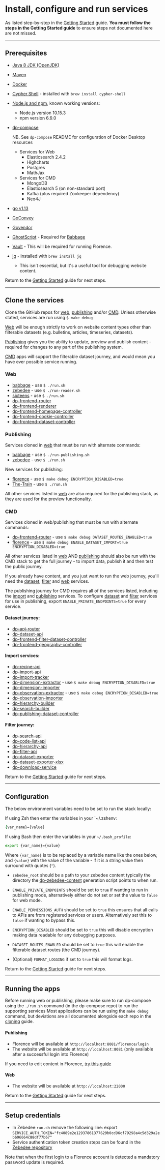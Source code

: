 Install, configure and run services
===============
As listed step-by-step in the [Getting Started](https://github.com/ONSdigital/dp/blob/master/guides/GETTING_STARTED.md) guide. **You must follow the steps in the Getting Started guide** to ensure steps not documented here are not missed.

--------------

## Prerequisites

* [Java 8 JDK (OpenJDK)](https://openjdk.java.net/install/)
* [Maven](https://maven.apache.org/)
* [Docker](https://www.docker.com/get-started)
* [Cypher Shell](https://neo4j.com/docs/operations-manual/current/tools/cypher-shell/) - installed with `brew install cypher-shell`
* [Node.js and npm](https://nodejs.org/en/), known working versions:
  - Node.js version 10.15.3
  - npm version 6.9.0
* [dp-compose](https://github.com/ONSdigital/dp-compose)

  NB. See `dp-compose` README for configuration of Docker Desktop resources

  - Services for Web
    - Elasticsearch 2.4.2
    - Highcharts
    - Postgres
    - MathJax 
  - Services for CMD
    - MongoDB
    - Elasticsearch 5 (on non-standard port)
    - Kafka (plus required Zookeeper dependency)
    - Neo4J
* [go v1.13](https://golang.org/doc/install)
* [GoConvey](https://github.com/smartystreets/goconvey#installation)
* [Govendor](https://github.com/kardianos/govendor)
* [GhostScript](https://www.ghostscript.com/download.html) - Required for [Babbage](https://github.com/onsdigital/babbage)
* [Vault](https://www.vaultproject.io/intro/getting-started/install.html) - This will be required for running Florence.

* [jq](https://stedolan.github.io/jq/) - installed with `brew install jq`
  - This isn't essential, but it's a useful tool for debugging website content.

Return to the [Getting Started](https://github.com/ONSdigital/dp/blob/master/guides/GETTING_STARTED.md) guide for next steps.

--------------

## Clone the services

Clone the GitHub repos for [web](#web), [publishing](#publishing) and/or [CMD](#cmd). Unless otherwise stated, services are run using `$ make debug`

[Web](#web) will be enough strictly to work on website content types other than filterable datasets (e.g. bulletins, articles, timeseries, datasets). 

[Publishing](#publishing) gives you the ability to update, preview and publish content - required for changes to any part of the publishing system. 

[CMD](#cmd) apps will support the filterable dataset journey, and would mean you have ever possible service running.

### Web

* [babbage](https://github.com/ONSdigital/babbage) - use `$ ./run.sh`
* [zebedee](https://github.com/ONSdigital/zebedee) - use `$ ./run-reader.sh`
* [sixteens](https://github.com/ONSdigital/sixteens) - use `$ ./run.sh`
* [dp-frontend-router](https://github.com/ONSdigital/dp-frontend-router)
* [dp-frontend-renderer](https://github.com/ONSdigital/dp-frontend-renderer)
* [dp-frontend-homepage-controller](https://github.com/ONSdigital/dp-frontend-homepage-controller)
* [dp-frontend-cookie-controller](https://github.com/ONSdigital/dp-frontend-cookie-controller)
* [dp-frontend-dataset-controller](https://github.com/ONSdigital/dp-frontend-dataset-controller)

### Publishing

Services cloned in [web](#web) that must be run with alternate commands:
* [babbage](https://github.com/ONSdigital/babbage) - use `$ ./run-publishing.sh`
* [zebedee](https://github.com/ONSdigital/zebedee) - use `$ ./run.sh`

New services for publishing:
* [florence](https://github.com/ONSdigital/florence) - use `$ make debug ENCRYPTION_DISABLED=true`
* [The-Train](https://github.com/ONSdigital/The-Train) - use `$ ./run.sh`

All other services listed in [web](#web) are also required for the publishing stack, as they are used for the preview functionality.


### CMD

Services cloned in web/publishing that must be run with alternate commands:
* [dp-frontend-router](https://github.com/ONSdigital/dp-frontend-router) - use `$ make debug DATASET_ROUTES_ENABLED=true`
* [florence](https://github.com/ONSdigital/florence) - use `$ make debug ENABLE_DATASET_IMPORT=true ENCRYPTION_DISABLED=true`

All other services listed in [web](#web) AND [publishing](#publishing) should also be run with the CMD stack to get the full journey - to import data, publish it and then test the public journey.

If you already have content, and you just want to run the web journey, you'll need the [dataset](#dataset-journey), [filter](#filter-journey) and [web](#web) services.

The publishing journey for CMD requires all of the services listed, including the [import](#import-services) and [publishing](#publishing) services. To configure [dataset](#dataset-journey) and [filter](#filter-journey) services for use in publishing, export `ENABLE_PRIVATE_ENDPOINTS=true` for every service.

#### Dataset journey:
* [dp-api-router](https://github.com/ONSdigital/dp-api-router)
* [dp-dataset-api](https://github.com/ONSdigital/dp-dataset-api)
* [dp-frontend-filter-dataset-controller](https://github.com/ONSdigital/dp-frontend-filter-dataset-controller)
* [dp-frontend-geography-controller](https://github.com/ONSdigital/dp-frontend-geography-controller)

#### Import services:
* [dp-recipe-api](https://github.com/ONSdigital/dp-recipe-api)
* [dp-import-api](https://github.com/ONSdigital/dp-import-api)
* [dp-import-tracker](https://github.com/ONSdigital/dp-import-tracker)
* [dp-dimension-extractor](https://github.com/ONSdigital/dp-dimension-extractor) - use `$ make debug ENCRYPTION_DISABLED=true`
* [dp-dimension-importer](https://github.com/ONSdigital/dp-dimension-importer)
* [dp-observation-extractor](https://github.com/ONSdigital/dp-observation-extractor) - use `$ make debug ENCRYPTION_DISABLED=true`
* [dp-observation-importer](https://github.com/ONSdigital/dp-observation-importer)
* [dp-hierarchy-builder](https://github.com/ONSdigital/dp-hierarchy-builder)
* [dp-search-builder](https://github.com/ONSdigital/dp-search-builder)
* [dp-publishing-dataset-controller](https://github.com/ONSdigital/dp-publishing-dataset-controller)

#### Filter journey:
* [dp-search-api](https://github.com/ONSdigital/dp-search-api)
* [dp-code-list-api](https://github.com/ONSdigital/dp-code-list-api)
* [dp-hierarchy-api](https://github.com/ONSdigital/dp-hierarchy-api)
* [dp-filter-api](https://github.com/ONSdigital/dp-filter-api)
* [dp-dataset-exporter](https://github.com/ONSdigital/dp-dataset-exporter)
* [dp-dataset-exporter-xlsx](https://github.com/ONSdigital/dp-dataset-exporter-xlsx)
* [dp-download-service](https://github.com/ONSdigital/dp-download-service)

Return to the [Getting Started](https://github.com/ONSdigital/dp/blob/master/guides/GETTING_STARTED.md) guide for next steps.

--------------

## Configuration

The below environment variables need to be set to run the stack locally:

If using Zsh then enter the variables in your `~/.zshenv:

```zsh
{var_name}={value}
```

If using Bash then enter the variables in your `~/.bash_profile`:

```bash
export {var_name}={value}
```

Where `{var_name}` is to be replaced by a variable name like the ones below, and `{value}` with the value of the variable - if it is a string value then surround with quotes (`"`).

- `zebedee_root` should be a path to your zebedee content typically the directory the [dp-zebedee-content](https://github.com/ONSdigital/dp-zebedee-content) generation script points to when run.

- `ENABLE_PRIVATE_ENDPOINTS` should be set to `true` if wanting to run in publishing mode, alternatively either do not set or set the value to
 `false` for web mode.

- `ENABLE_PERMISSIONS_AUTH` should be set to `true` this ensures that all calls to APIs are from registered services or users. Alternatively set this to `false` if wanting to bypass this.

- `ENCRYPTION_DISABLED` should be set to `true` this will disable encryption making data readable for any debugging purposes.

- `DATASET_ROUTES_ENABLED` should be set to `true` this will enable the filterable dataset routes (the CMD journey).

- (Optional) `FORMAT_LOGGING` if set to `true` this will format logs.

Return to the [Getting Started](https://github.com/ONSdigital/dp/blob/master/guides/GETTING_STARTED.md) guide for next steps.

--------------

## Running the apps

Before running web or publishing, please make sure to run dp-compose using the `./run.sh` command (in the dp-compose repo) to run the supporting services
Most applications can be run using the `make debug` command, but deviations are all documented alongside each repo in the [cloning](#clone-the-services) guide.

#### Publishing
  - Florence will be available at `http://localhost:8081/florence/login`
  - The website will be available at `http://localhost:8081` (only available after a successful login into Florence)

  If you need to edit content in Florence, [try this guide](https://github.com/ONSdigital/florence/blob/develop/USAGE.md)

#### Web
  - The website will be available at `http://localhost:22000`

Return to the [Getting Started](https://github.com/ONSdigital/dp/blob/master/guides/GETTING_STARTED.md) guide for next steps.

--------------

## Setup credentials
* In Zebedee `run.sh` remove the following line: export `SERVICE_AUTH_TOKEN="fc4089e2e12937861377629b0cd96cf79298a4c5d329a2ebb96664c88df77b67"`
* Service authentication token creation steps can be found in the [Zebedee repository](https://github.com/ONSdigital/zebedee/#service-authentication-with-zebedee)

Note that when the first login to a Florence account is detected a mandatory password update is required.
